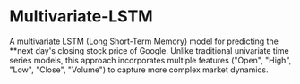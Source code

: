# Multivariate-LSTM
A multivariate LSTM (Long Short-Term Memory) model for predicting the **next day's closing stock price of Google. Unlike traditional univariate time series models, this approach incorporates multiple features ("Open", "High", "Low", "Close", "Volume") to capture more complex market dynamics.

